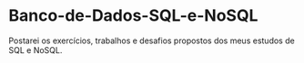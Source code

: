 # Banco-de-Dados-SQL-e-NoSQL
Postarei os exercícios, trabalhos e desafios propostos dos meus estudos de SQL e NoSQL.

